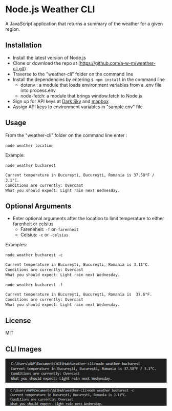 # Node.js Weather CLI

A JavaScript application that returns a summary of the weather for a given region.

## Installation

- Install the latest version of Node.js
- Clone or download the repo at (https://github.com/a-w-m/weather-cli.git)
- Traverse to the "weather-cli" folder on the command line
- Install the dependencies by entering `$ npm install` in the command line
    - dotenv : a module that loads environment variables from a .env file into process.env
    - node-fetch: a module that brings window.fetch to Node.js
- Sign up for API keys at [Dark Sky](https://darksky.net/dev) and [mapbox](https://mapbox.com)
- Assign API keys to environment variables in "sample.env" file.

## Usage

From the "weather-cli" folder on the command line enter :

`node weather location`

Example:

`node weather bucharest`

```
Current temperature in București, Bucureşti, Romania is 37.58°F / 3.1°C.
Conditions are currently: Overcast
What you should expect: Light rain next Wednesday.
```

## Optional Arguments 

- Enter optional arguments after the location to limit temperature to either farenheit or celsius
    - Fareneheit:
        `-f` or`-farenheit`
    - Celsius: 
        `-c` or `-celsius`

Examples:

`node weather bucharest -c`

```
Current temperature in București, Bucureşti, Romania is 3.11°C.
Conditions are currently: Overcast
What you should expect: Light rain next Wednesday.
```

`node weather bucharest -f`

```
Current temperature in București, Bucureşti, Romania is  37.6°F.
Conditions are currently: Overcast
What you should expect: Light rain next Wednesday.
```

## License 

MIT

## CLI Images

![example 1](https://github.com/a-w-m/weather-cli/blob/master/images/weather-cli-sample.PNG?raw=true)

![example 2](https://github.com/a-w-m/weather-cli/blob/master/images/weather-cli-sample-2.PNG?raw=true)